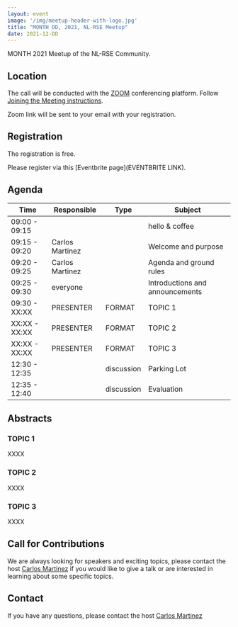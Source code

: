 ```yaml
---
layout: event
image: '/img/meetup-header-with-logo.jpg'
title: "MONTH DD, 2021, NL-RSE Meetup"
date: 2021-12-DD
---
```


MONTH 2021 Meetup of the NL-RSE Community.
<!--break
![Logo Banner](/img/meetups/logo-banner.jpg)
-->

## Location
The call will be conducted with the [ZOOM](https://zoom.us) conferencing platform. Follow [Joining the Meeting instructions](https://support.zoom.us/hc/en-us/articles/201362193-Joining-a-Meeting).

Zoom link will be sent to your email with your registration.

## Registration
The registration is free.

Please register via this [Eventbrite page](EVENTBRITE LINK).

## Agenda

| Time | Responsible | Type | Subject |
| --- | ------------ | ---- | ------- |
| 09:00 - 09:15 | | | hello & coffee |
| 09:15 - 09:20	| Carlos Martinez | | Welcome and purpose |
| 09:20 - 09:25	| Carlos Martinez | | Agenda and ground rules |
| 09:25 - 09:30	| everyone | | Introductions and announcements |
| 09:30 - XX:XX	| PRESENTER | FORMAT | TOPIC 1 |
| XX:XX - XX:XX	| PRESENTER | FORMAT | TOPIC 2 |
| XX:XX - XX:XX	| PRESENTER | FORMAT | TOPIC 3 |
| 12:30 - 12:35 | | discussion | Parking Lot |
| 12:35 - 12:40 | | discussion | Evaluation |

## Abstracts

### TOPIC 1

XXXX

### TOPIC 2

XXXX

### TOPIC 3

XXXX

## Call for Contributions
We are always looking for speakers and exciting topics, please contact the host [Carlos Martinez](mailto:c.martinez@esciencecenter.nl) if you would like to give a talk or are interested in learning about some specific topics.

## Contact
If you have any questions, please contact the host [Carlos Martinez](mailto:c.martinez@esciencecenter.nl)
